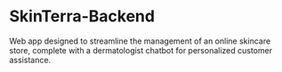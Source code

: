 # SkinTerra-Backend
Web app designed to streamline the management of an online skincare store, complete with a dermatologist chatbot for personalized customer assistance.

